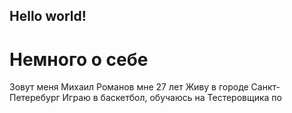 ## Hello world!

# Немного о себе
Зовут меня Михаил Романов
мне 27 лет
Живу в городе Санкт-Петеребург
Играю в баскетбол, обучаюсь на Тестеровщика по